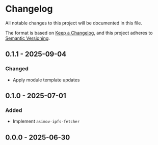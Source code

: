 # Changelog

All notable changes to this project will be documented in this file.

The format is based on [Keep a Changelog](https://keepachangelog.com/en/1.0.0/),
and this project adheres to [Semantic Versioning](https://semver.org/spec/v2.0.0.html).

## 0.1.1 - 2025-09-04

### Changed

- Apply module template updates

## 0.1.0 - 2025-07-01

### Added

- Implement `asimov-ipfs-fetcher`

## 0.0.0 - 2025-06-30
